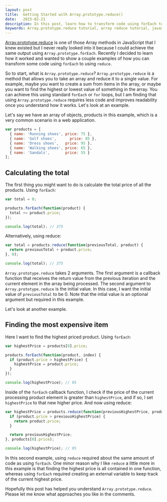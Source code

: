 ```yaml
---
layout: post
title:  Getting Started with Array.prototype.reduce()
date:   2015-02-21
description: In this post, learn how to transform code using forEach to using reduce on JavaScript Arrays.
keywords: Array.prototype.reduce tutorial, array reduce tutorial, javascript array reduce, reduce vs forEach, Array.prototype.reduce vs Array.prototype.forEach, javascript reduce vs forEach
---
```


[Array.prototype.reduce](https://developer.mozilla.org/en-US/docs/Web/JavaScript/Reference/Global_Objects/Array/Reduce) is one of those Array methods in JavaScript that I knew existed but I never really looked into it because I could achieve the same output using `Array.prototype.forEach`. Recently I decided to learn how it worked and wanted to show a couple examples of how you can transform some code using `forEach` to using `reduce`.

So to start, what is `Array.prototype.reduce`? `Array.prototype.reduce` is a method that allows you to take an array and reduce it to a single value. For example, maybe you want to create a sum from items in the array, or maybe you want to find the highest or lowest value of something in the array. You can achieve this using standard `forEach` or `for` loops, but I am finding that using `Array.prototype.reduce` requires less code and improves readability once you understand how it works. Let's look at an example.

Let's say we have an array of objects, products in this example, which is a very common scenario in a web application.

```js
var products = [
  { name: 'Running shoes', price: 75 },
  { name: 'Golf shoes', 	 price: 85 },
  { name: 'Dress shoes',   price: 95 },
  { name: 'Walking shoes', price: 65 },
  { name: 'Sandals',       price: 55 }
];
```

## Calculating the total

The first thing you might want to do is calculate the total price of all the products. Using `forEach`:

```js
var total = 0;

products.forEach(function(product) {
  total += product.price;
});

console.log(total); // 375
```

Alternatively, using reduce:

```js
var total = products.reduce(function(previousTotal, product) {
  return previousTotal + product.price;
}, 0);

console.log(total); // 375
```

`Array.prototype.reduce` takes 2 arguments. The first argument is a callback function that receives the return value from the previous iteration and the current element in the array being processed. The second argument to `Array.prototype.reduce` is the initial value. In this case, I want the initial value of `previousTotal` to be 0. Note that the intial value is an optional argument but required in this example.

Let's look at another example.

## Finding the most expensive item

Here I want to find the highest priced product. Using `forEach`:

```js
var highestPrice = products[0].price;

products.forEach(function(product, index) {
  if (product.price > highestPrice) {
    highestPrice = product.price;
  }
});

console.log(highestPrice); // 95
```

Inside of the `forEach` callback function, I check if the price of the current processing product element is greater than `highestPrice`, and if so, I set `highestPrice` to that new higher price. And now using reduce:

```js
var highestPrice = products.reduce(function(previousHighestPrice, product) {
  if (product.price > previousHighestPrice) {
    return product.price;
  }

  return previousHighestPrice;
}, products[0].price);

console.log(highestPrice); // 95
```

In this second example, using `reduce` required about the same amount of code as using `forEach`. One minor reason why I like `reduce` a little more in this example is that finding the highest price is all contained in one function, whereas using `forEach` required creating an external variable to keep track of the current highest price.

Hopefully this post has helped you understand `Array.prototype.reduce`. Please let me know what approaches you like in the comments.
